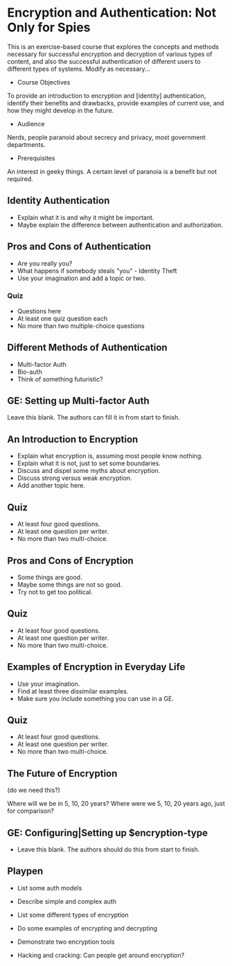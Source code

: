 # Encryption and Authentication: Not Only for Spies

This is an exercise-based course that explores the concepts and methods necessary for successful encryption and decryption of various types of content, and also the successful authentication of different users to different types of systems. Modify as necessary...


* Course Objectives

To provide an introduction to encryption and [identity] authentication, identify their benefits and drawbacks, provide examples of current use, and how they might develop in the future.

* Audience

Nerds, people paranoid about secrecy and privacy, most government departments.

* Prerequisites

An interest in geeky things.
A certain level of paranoia is a benefit but not required.

## Identity Authentication

* Explain what it is and why it might be important.
* Maybe explain the difference between authentication and authorization.

## Pros and Cons of Authentication

* Are you really you?
* What happens if somebody steals "you" - Identity Theft
* Use your imagination and add a topic or two.

### Quiz

* Questions here
* At least one quiz question each
* No more than two multiple-choice questions

## Different Methods of Authentication

+ Multi-factor Auth
+ Bio-auth
+ Think of something futuristic?

## GE: Setting up Multi-factor Auth

Leave this blank. The authors can fill it in from start to finish.

## An Introduction to Encryption

* Explain what encryption is, assuming most people know nothing.
* Explain what it is not, just to set some boundaries.
* Discuss and dispel some myths about encryption.
* Discuss strong versus weak encryption.
* Add another topic here.

## Quiz

* At least four good questions.
* At least one question per writer.
* No more than two multi-choice.

## Pros and Cons of Encryption

* Some things are good.
* Maybe some things are not so good.
* Try not to get too political.

## Quiz

* At least four good questions.
* At least one question per writer.
* No more than two multi-choice.


## Examples of Encryption in Everyday Life

* Use your imagination.
* Find at least three dissimilar examples.
* Make sure you include something you can use in a GE.

## Quiz

* At least four good questions.
* At least one question per writer.
* No more than two multi-choice.

## The Future of Encryption
(do we need this?)

Where will we be in 5, 10, 20 years?
Where were we 5, 10, 20 years ago, just for comparison?

## GE: Configuring|Setting up $encryption-type

* Leave this blank. The authors should do this from start to finish.


## Playpen

+ List some auth models

+ Describe simple and complex auth
+ List some different types of encryption
+ Do some examples of encrypting and decrypting
+ Demonstrate two encryption tools
+ Hacking and cracking: Can people get around encryption?

